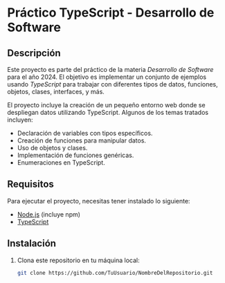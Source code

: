 # Práctico TypeScript - Desarrollo de Software

## Descripción
Este proyecto es parte del práctico de la materia *Desarrollo de Software* para el año 2024. El objetivo es implementar un conjunto de ejemplos usando *TypeScript* para trabajar con diferentes tipos de datos, funciones, objetos, clases, interfaces, y más.

El proyecto incluye la creación de un pequeño entorno web donde se despliegan datos utilizando TypeScript. Algunos de los temas tratados incluyen:
- Declaración de variables con tipos específicos.
- Creación de funciones para manipular datos.
- Uso de objetos y clases.
- Implementación de funciones genéricas.
- Enumeraciones en TypeScript.

## Requisitos

Para ejecutar el proyecto, necesitas tener instalado lo siguiente:
- [Node.js](https://nodejs.org/) (incluye npm)
- [TypeScript](https://www.typescriptlang.org/)

## Instalación

1. Clona este repositorio en tu máquina local:
   ```bash
   git clone https://github.com/TuUsuario/NombreDelRepositorio.git 